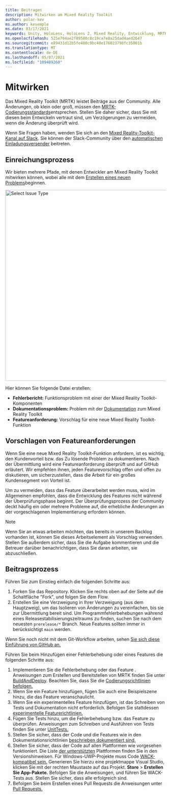 ```yaml
---
title: Beitragen
description: Mitwirken am Mixed Reality Toolkit
author: polar-kev
ms.author: kesemple
ms.date: 03/17/2021
keywords: Unity, HoloLens, HoloLens 2, Mixed Reality, Entwicklung, MRTK, Fehlerbericht,
ms.openlocfilehash: 525e704ae2f09580c8c19ca7e8a25dad4aed2647
ms.sourcegitcommit: e89431d12b5fe480c9bc40e176023798fc35001b
ms.translationtype: MT
ms.contentlocale: de-DE
ms.lasthandoff: 05/07/2021
ms.locfileid: "109489260"
---
```

# <a name="contributing"></a>Mitwirken

Das Mixed Reality Toolkit (MRTK) leistet Beiträge aus der Community. Alle Änderungen, ob klein oder groß, müssen den [MRTK-Codierungsstandards](coding-guidelines.md)entsprechen. Stellen Sie daher sicher, dass Sie mit diesen beim Entwickeln vertraut sind, um Verzögerungen zu vermeiden, wenn die Änderung überprüft wird.

Wenn Sie Fragen haben, wenden Sie sich an den [Mixed Reality-Toolkit-Kanal auf Slack](https://holodevelopers.slack.com/messages/C2H4HT858).
Sie können der Slack-Community über den [automatischen Einladungsversender](https://holodevelopersslack.azurewebsites.net/) beitreten.

## <a name="submission-process"></a>Einreichungsprozess

Wir bieten mehrere Pfade, mit denen Entwickler am Mixed Reality Toolkit mitwirken können, wobei alle mit dem [Erstellen eines neuen Problems](https://github.com/Microsoft/MixedRealityToolkit-Unity/issues/new/choose)beginnen.

<img src="../features/images/contributing/SelectIssueType.png" width="600" alt="Select Issue Type">

Hier können Sie folgende Datei erstellen:

- **Fehlerbericht:** Funktionsproblem mit einer der Mixed Reality Toolkit-Komponenten
- **Dokumentationsproblem:** Problem mit der [Dokumentation](https://microsoft.github.io/MixedRealityToolkit-Unity) zum Mixed Reality Toolkit
- **Featureanforderung:** Vorschlag für eine neue Mixed Reality Toolkit-Funktion

## <a name="proposing-feature-requests"></a>Vorschlagen von Featureanforderungen

Wenn Sie eine neue Mixed Reality Toolkit-Funktion anfordern, ist es wichtig, den Kundenvorteil bzw. das Zu lösende Problem zu dokumentieren. Nach der Übermittlung wird eine Featureanforderung überprüft und auf GitHub erläutert. Wir empfehlen ihnen, jeden Featurevorschlag offen und offen zu diskutieren, um sicherzustellen, dass die Arbeit für ein großes Kundensegment von Vorteil ist.

Um zu vermeiden, dass das Feature überarbeitet werden muss, wird im Allgemeinen empfohlen, dass die Entwicklung des Features nicht während der Überprüfungsphase beginnt. Der Überprüfungsprozess der Community deckt häufig ein oder mehrere Probleme auf, die erhebliche Änderungen an der vorgeschlagenen Implementierung erfordern können.

> [!NOTE]
> Wenn Sie an etwas arbeiten möchten, das bereits in unserem Backlog vorhanden ist, können Sie dieses Arbeitselement als Vorschlag verwenden. Stellen Sie außerdem sicher, dass Sie die Aufgabe kommentieren und die Betreuer darüber benachrichtigen, dass Sie daran arbeiten, sie abzuschließen.

## <a name="contribution-process"></a>Beitragsprozess

Führen Sie zum Einstieg einfach die folgenden Schritte aus:

1. Forken Sie das Repository. Klicken Sie rechts oben auf der Seite auf die Schaltfläche "Fork", und folgen Sie dem Flow.
1. Erstellen Sie eine Verzweigung in [](https://github.com/microsoft/mixedrealitytoolkit-unity/tree/main) Ihrer Verzweigung (aus dem Hauptzweig), um das Isolieren von Änderungen zu vereinfachen, bis sie zur Übermittlung bereit sind. Um Programmfehlerbehebungen während eines Releasestabilisierungszeitraums zu finden, suchen Sie nach dem neuesten `prerelease/*` Branch. Neue Features sollten immer in berücksichtigt `main` werden.

Wenn Sie noch nicht mit dem Git-Workflow arbeiten, sehen [Sie sich diese Einführung von GitHub an.](https://guides.github.com/activities/hello-world/)

Führen Sie beim Hinzufügen einer Fehlerbehebung oder eines Features die folgenden Schritte aus:

1. Implementieren Sie die Fehlerbehebung oder das Feature . Anweisungen zum Erstellen und Bereitstellen von MRTK finden Sie unter [BuildAndDeploy](../updates-deployment/build-and-deploy.md). Beachten Sie, dass Sie die [Codierungsrichtlinien befolgen.](../contributing/coding-guidelines.md)
1. Wenn Sie ein Feature hinzufügen, fügen Sie auch eine Beispielszene hinzu, die das Feature veranschaulicht.
1. Wenn Sie ein experimentelles Feature hinzufügen, ist das Schreiben von Tests und Dokumentation nicht erforderlich. Befolgen Sie stattdessen [experimentelle Featurerichtlinien.](../contributing/experimental-features.md)
1. Fügen Sie Tests hinzu, um die Fehlerbehebung bzw. das Feature zu überprüfen. Anweisungen zum Schreiben und Ausführen von Tests finden Sie unter [UnitTests.](../contributing/unit-tests.md)
1. Stellen Sie sicher, dass der Code und die Features wie in den Dokumentationsrichtlinien [beschrieben dokumentiert sind.](../contributing/documentation-guide.md)
1. Stellen Sie sicher, dass der Code auf allen Plattformen wie vorgesehen funktioniert. Die Liste [der unterstützten](../release-notes/mrtk-26-release-notes.md) Plattformen finden Sie in den Versionshinweisen. Für Windows-UWP-Projekte muss Code [WACK-kompatibel sein.](https://developer.microsoft.com/windows/develop/app-certification-kit) Generieren Sie hierzu eine projektmappe Visual Studio, klicken Sie mit der rechten Maustaste auf das Projekt. **Store**  >  **Erstellen Sie App-Pakete.** Befolgen Sie die Anweisungen, und führen Sie WACK-Tests aus. Stellen Sie sicher, dass alle erfolgreich sind.
1. Befolgen Sie beim Erstellen eines Pull Requests die Anweisungen unter [Pull Requests.](../contributing/pull-requests.md)
